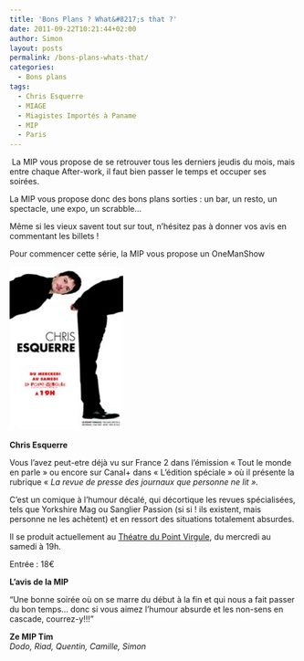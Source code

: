```yaml
---
title: 'Bons Plans ? What&#8217;s that ?'
date: 2011-09-22T10:21:44+02:00
author: Simon
layout: posts
permalink: /bons-plans-whats-that/
categories:
  - Bons plans
tags:
  - Chris Esquerre
  - MIAGE
  - Miagistes Importés à Paname
  - MIP
  - Paris
---
```

 La MIP vous propose de se retrouver tous les derniers jeudis du mois, mais entre chaque After-work, il faut bien passer le temps et occuper ses soirées.

La MIP vous propose donc des bons plans sorties : un bar, un resto, un spectacle, une expo, un scrabble…

Même si les vieux savent tout sur tout, n’hésitez pas à donner vos avis en commentant les billets !

Pour commencer cette série, la MIP vous propose un OneManShow

[<img class="alignleft size-full wp-image-449" title="ChrisEsquerrePV2" src="/assets/uploads/2011/09/ChrisEsquerrePV2.jpg" alt="" width="199" height="287" />](/assets/uploads/2011/09/ChrisEsquerrePV2.jpg)

**Chris Esquerre**

Vous l’avez peut-etre déjà vu sur France 2 dans l’émission « Tout le monde en parle » ou encore sur Canal+ dans « L’édition spéciale » où il présente la rubrique « _La revue de presse des journaux que personne ne lit »._

C’est un comique à l’humour décalé, qui décortique les revues spécialisées, tels que Yorkshire Mag ou Sanglier Passion (si si ! ils existent, mais personne ne les achètent) et en ressort des situations totalement absurdes.

Il se produit actuellement au [Théatre du Point Virgule](https://www.lepointvirgule.com/content/chris-esquerre), du mercredi au samedi à 19h.

Entrée : 18€

**L&#8217;avis de la MIP**

&#8220;Une bonne soirée où on se marre du début à la fin et qui nous a fait passer du bon temps&#8230; donc si vous aimez l&#8217;humour absurde et les non-sens en cascade, courrez-y!!!&#8221;

**Ze MIP Tim**  
_Dodo, Riad, Quentin, Camille, Simon_

